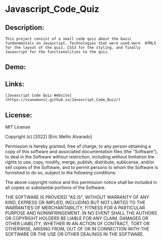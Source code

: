 # Javascript_Code_Quiz
## Description:
    This project consist of a small code quiz about the basic fundenmentals on Javascript. Technologies that were used were  HTML5 for the layout of the quiz, CSS3 for the styling, and finally Javascript for the functionalities to the quiz.
## Demo:
    
## Links:
    [Javascript Code Quiz Website](https://vsanomons1.github.io/Javascript_Code_Quiz/)
## License:
MIT License

Copyright (c) [2022] [Eric Mellin Alvarado]

Permission is hereby granted, free of charge, to any person obtaining a copy
of this software and associated documentation files (the "Software"), to deal
in the Software without restriction, including without limitation the rights
to use, copy, modify, merge, publish, distribute, sublicense, and/or sell
copies of the Software, and to permit persons to whom the Software is
furnished to do so, subject to the following conditions:

The above copyright notice and this permission notice shall be included in all
copies or substantial portions of the Software.

THE SOFTWARE IS PROVIDED "AS IS", WITHOUT WARRANTY OF ANY KIND, EXPRESS OR
IMPLIED, INCLUDING BUT NOT LIMITED TO THE WARRANTIES OF MERCHANTABILITY,
FITNESS FOR A PARTICULAR PURPOSE AND NONINFRINGEMENT. IN NO EVENT SHALL THE
AUTHORS OR COPYRIGHT HOLDERS BE LIABLE FOR ANY CLAIM, DAMAGES OR OTHER
LIABILITY, WHETHER IN AN ACTION OF CONTRACT, TORT OR OTHERWISE, ARISING FROM,
OUT OF OR IN CONNECTION WITH THE SOFTWARE OR THE USE OR OTHER DEALINGS IN THE
SOFTWARE.